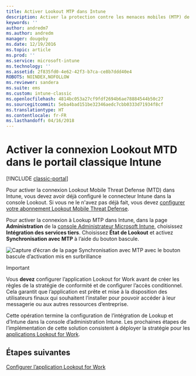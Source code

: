 ```yaml
---
title: Activer Lookout MTP dans Intune
description: Activer la protection contre les menaces mobiles (MTP) de Lookout dans la console d’administration Intune.
keywords: ''
author: andredm7
ms.author: andredm
manager: dougeby
ms.date: 12/19/2016
ms.topic: article
ms.prod: ''
ms.service: microsoft-intune
ms.technology: ''
ms.assetid: 2f835fd0-4e62-42f3-b7ca-ce8b7ddd40e4
ROBOTS: NOINDEX,NOFOLLOW
ms.reviewer: sandera
ms.suite: ems
ms.custom: intune-classic
ms.openlocfilehash: 4814bc053a27cf9fdf2694b6ae78884544b50c27
ms.sourcegitcommit: 5eba4bad151be32346aedc7cbb0333d71934f8cf
ms.translationtype: HT
ms.contentlocale: fr-FR
ms.lasthandoff: 04/16/2018
---
```

# <a name="enable-lookout-mtd-connection-in-the-intune-classic-portal"></a>Activer la connexion Lookout MTD dans le portail classique Intune

[!INCLUDE [classic-portal](../includes/classic-portal.md)]

Pour activer la connexion Lookout Mobile Threat Defense (MTD) dans Intune, vous devez avoir déjà configuré le connecteur Intune dans la console Lookout.  Si vous ne le n'avez pas déjà fait, vous devez [configurer votre abonnement Lookout Mobile Threat Defense](setup-your-lookout-mtd-subscription.md).

Pour activer la connexion à Lookup MTP dans Intune, dans la page **Administration** de la [console Administrateur Microsoft Intune](https://manage.microsoft.com), choisissez **Intégration des services tiers**. Choisissez **État de Lookout** et activez **Synchronisation avec MTP** à l’aide du bouton bascule.

![Capture d’écran de la page Synchronisation avec MTP avec le bouton bascule d’activation mis en surbrillance](../media/mtp/lookout-intune-synchronization.png)

>[!IMPORTANT]
> Vous **devez** configurer l’application Lookout for Work avant de créer les règles de la stratégie de conformité et de configurer l’accès conditionnel. Cela garantit que l’application est prête et mise à la disposition des utilisateurs finaux qui souhaitent l’installer pour pouvoir accéder à leur messagerie ou aux autres ressources d’entreprise.

Cette opération termine la configuration de l’intégration de Lookup et d’Intune dans la console d’administration Intune.  Les prochaines étapes de l’implémentation de cette solution consistent à déployer la stratégie pour les [applications Lookout for Work](/intune-classic/deploy-use/device-threat-protection-policy).


## <a name="next-steps"></a>Étapes suivantes
[Configurer l’application Lookout for Work](/intune-classic/deploy-use/device-threat-protection-apps)

